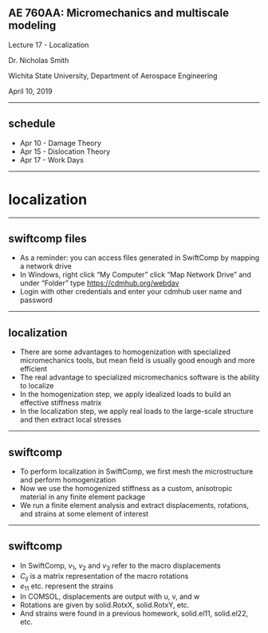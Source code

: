 ## AE 760AA: Micromechanics and multiscale modeling
Lecture 17 - Localization

Dr. Nicholas Smith

Wichita State University, Department of Aerospace Engineering

April 10, 2019

----
## schedule

- Apr 10 - Damage Theory
- Apr 15 - Dislocation Theory
- Apr 17 - Work Days

---
# localization

----
## swiftcomp files

-   As a reminder: you can access files generated in SwiftComp by mapping a network drive
-   In Windows, right click “My Computer” click “Map Network Drive” and under “Folder” type <https://cdmhub.org/webdav>
-   Login with other credentials and enter your cdmhub user name and password

----
## localization

-   There are some advantages to homogenization with specialized micromechanics tools, but mean field is usually good enough and more efficient
-   The real advantage to specialized micromechanics software is the ability to localize
-   In the homogenization step, we apply idealized loads to build an effective stiffness matrix
-   In the localization step, we apply real loads to the large-scale structure and then extract local stresses

----
## swiftcomp

-   To perform localization in SwiftComp, we first mesh the microstructure and perform homogenization
-   Now we use the homogenized stiffness as a custom, anisotropic material in any finite element package
-   We run a finite element analysis and extract displacements, rotations, and strains at some element of interest

----
## swiftcomp

-   In SwiftComp, *v*<sub>1</sub>, *v*<sub>2</sub> and *v*<sub>3</sub> refer to the macro displacements
-   *C*<sub>*ij*</sub> is a matrix representation of the macro rotations
-   *e*<sub>11</sub> etc. represent the strains
-   In COMSOL, displacements are output with u, v, and w
-   Rotations are given by solid.RotxX, solid.RotxY, etc.
-   And strains were found in a previous homework, solid.el11, solid.el22, etc.


